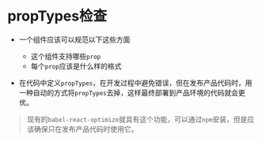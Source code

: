 propTypes检查
===

- 一个组件应该可以规范以下这些方面
  - 这个组件支持哪些`prop`
  - 每个`prop`应该是什么样的格式

- 在代码中定义`propTypes`，在开发过程中避免错误，但在发布产品代码时，用一种自动的方式将`propTypes`去掉，这样最终部署到产品环境的代码就会更优。

> 现有的`babel-react-optimize`就具有这个功能，可以通过`npm`安装，但是应该确保只在发布产品代码时使用它。